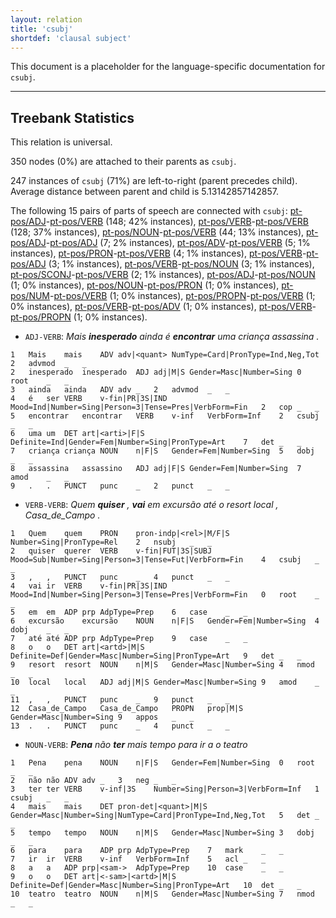 ```yaml
---
layout: relation
title: 'csubj'
shortdef: 'clausal subject'
---
```


This document is a placeholder for the language-specific documentation
for `csubj`.

--------------------------------------------------------------------------------

## Treebank Statistics

This relation is universal.

350 nodes (0%) are attached to their parents as `csubj`.

247 instances of `csubj` (71%) are left-to-right (parent precedes child).
Average distance between parent and child is 5.13142857142857.

The following 15 pairs of parts of speech are connected with `csubj`: [pt-pos/ADJ]()-[pt-pos/VERB]() (148; 42% instances), [pt-pos/VERB]()-[pt-pos/VERB]() (128; 37% instances), [pt-pos/NOUN]()-[pt-pos/VERB]() (44; 13% instances), [pt-pos/ADJ]()-[pt-pos/ADJ]() (7; 2% instances), [pt-pos/ADV]()-[pt-pos/VERB]() (5; 1% instances), [pt-pos/PRON]()-[pt-pos/VERB]() (4; 1% instances), [pt-pos/VERB]()-[pt-pos/ADJ]() (3; 1% instances), [pt-pos/VERB]()-[pt-pos/NOUN]() (3; 1% instances), [pt-pos/SCONJ]()-[pt-pos/VERB]() (2; 1% instances), [pt-pos/ADJ]()-[pt-pos/NOUN]() (1; 0% instances), [pt-pos/NOUN]()-[pt-pos/PRON]() (1; 0% instances), [pt-pos/NUM]()-[pt-pos/VERB]() (1; 0% instances), [pt-pos/PROPN]()-[pt-pos/VERB]() (1; 0% instances), [pt-pos/VERB]()-[pt-pos/ADV]() (1; 0% instances), [pt-pos/VERB]()-[pt-pos/PROPN]() (1; 0% instances).

* `ADJ-VERB`: _Mais <b>inesperado</b> ainda é <b>encontrar</b> uma criança assassina ._

~~~ conllu
1	Mais	mais	ADV	adv|<quant>	NumType=Card|PronType=Ind,Neg,Tot	2	advmod	_	_
2	inesperado	inesperado	ADJ	adj|M|S	Gender=Masc|Number=Sing	0	root	_	_
3	ainda	ainda	ADV	adv	_	2	advmod	_	_
4	é	ser	VERB	v-fin|PR|3S|IND	Mood=Ind|Number=Sing|Person=3|Tense=Pres|VerbForm=Fin	2	cop	_	_
5	encontrar	encontrar	VERB	v-inf	VerbForm=Inf	2	csubj	_	_
6	uma	um	DET	art|<arti>|F|S	Definite=Ind|Gender=Fem|Number=Sing|PronType=Art	7	det	_	_
7	criança	criança	NOUN	n|F|S	Gender=Fem|Number=Sing	5	dobj	_	_
8	assassina	assassino	ADJ	adj|F|S	Gender=Fem|Number=Sing	7	amod	_	_
9	.	.	PUNCT	punc	_	2	punct	_	_
~~~

* `VERB-VERB`: _Quem <b>quiser</b> , <b>vai</b> em excursão até o resort local , Casa_de_Campo ._

~~~ conllu
1	Quem	quem	PRON	pron-indp|<rel>|M/F|S	Number=Sing|PronType=Rel	2	nsubj	_	_
2	quiser	querer	VERB	v-fin|FUT|3S|SUBJ	Mood=Sub|Number=Sing|Person=3|Tense=Fut|VerbForm=Fin	4	csubj	_	_
3	,	,	PUNCT	punc	_	4	punct	_	_
4	vai	ir	VERB	v-fin|PR|3S|IND	Mood=Ind|Number=Sing|Person=3|Tense=Pres|VerbForm=Fin	0	root	_	_
5	em	em	ADP	prp	AdpType=Prep	6	case	_	_
6	excursão	excursão	NOUN	n|F|S	Gender=Fem|Number=Sing	4	dobj	_	_
7	até	até	ADP	prp	AdpType=Prep	9	case	_	_
8	o	o	DET	art|<artd>|M|S	Definite=Def|Gender=Masc|Number=Sing|PronType=Art	9	det	_	_
9	resort	resort	NOUN	n|M|S	Gender=Masc|Number=Sing	4	nmod	_	_
10	local	local	ADJ	adj|M|S	Gender=Masc|Number=Sing	9	amod	_	_
11	,	,	PUNCT	punc	_	9	punct	_	_
12	Casa_de_Campo	Casa_de_Campo	PROPN	prop|M|S	Gender=Masc|Number=Sing	9	appos	_	_
13	.	.	PUNCT	punc	_	4	punct	_	_
~~~

* `NOUN-VERB`: _<b>Pena</b> não <b>ter</b> mais tempo para ir a o teatro_

~~~ conllu
1	Pena	pena	NOUN	n|F|S	Gender=Fem|Number=Sing	0	root	_	_
2	não	não	ADV	adv	_	3	neg	_	_
3	ter	ter	VERB	v-inf|3S	Number=Sing|Person=3|VerbForm=Inf	1	csubj	_	_
4	mais	mais	DET	pron-det|<quant>|M|S	Gender=Masc|Number=Sing|NumType=Card|PronType=Ind,Neg,Tot	5	det	_	_
5	tempo	tempo	NOUN	n|M|S	Gender=Masc|Number=Sing	3	dobj	_	_
6	para	para	ADP	prp	AdpType=Prep	7	mark	_	_
7	ir	ir	VERB	v-inf	VerbForm=Inf	5	acl	_	_
8	a	a	ADP	prp|<sam->	AdpType=Prep	10	case	_	_
9	o	o	DET	art|<-sam>|<artd>|M|S	Definite=Def|Gender=Masc|Number=Sing|PronType=Art	10	det	_	_
10	teatro	teatro	NOUN	n|M|S	Gender=Masc|Number=Sing	7	nmod	_	_
~~~


